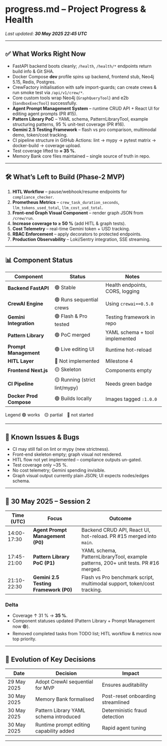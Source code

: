 # progress.md – Project Progress & Health  
_Last updated: **30 May 2025 22:45 UTC**_

---

## ✅ What Works Right Now
* FastAPI backend boots cleanly; `/health`, `/health/*` endpoints return build info & Git SHA.  
* Docker Compose **dev** profile spins up backend, frontend stub, Neo4j 5.15, Redis, Postgres.  
* CrewFactory initialisation with safe import-guards; can create crews & run smoke test via `/api/v1/crew/*`.  
* Core custom tools wrap Neo4j (`GraphQueryTool`) and e2b (`SandboxExecTool`) successfully.  
* **Agent Prompt Management System** – runtime CRUD API + React UI for editing agent prompts (PR #15).  
* **Pattern Library PoC** – YAML schema, PatternLibraryTool, example structuring patterns, 95 % unit-test coverage (PR #16).  
* **Gemini 2.5 Testing Framework** – flash vs pro comparison, multimodal demo, token/cost tracking.  
* CI pipeline structure in GitHub Actions: lint → mypy → pytest matrix → docker-build → coverage upload.  
* Test coverage lifted to **≈ 35 %**.  
* Memory Bank core files maintained – single source of truth in repo.

---

## 🛠️ What’s Left to Build (Phase-2 MVP)
1. **HITL Workflow** – pause/webhook/resume endpoints for `compliance_checker`.  
2. **Prometheus Metrics** – `crew_task_duration_seconds`, `llm_tokens_used_total`, `llm_cost_usd_total`.  
3. **Front-end Graph Visual Component** – render graph JSON from `/crew/run`.  
4. **Increase coverage to ≥ 50 %** (add HITL & graph tests).  
5. **Cost Telemetry** – real-time Gemini token + USD tracking.  
6. **RBAC Enforcement** – apply decorators to protected endpoints.  
7. **Production Observability** – Loki/Sentry integration, SSE streaming.

---

## 📊 Component Status

| Component | Status | Notes |
|-----------|--------|-------|
| **Backend FastAPI** | 🟢 Stable | Health endpoints, CORS, logging |
| **CrewAI Engine** | 🟢 Runs sequential crews | Using `crewai==0.5.0` |
| **Gemini Integration** | 🟢 Flash & Pro tested | Testing framework in repo |
| **Pattern Library** | 🟢 PoC merged | YAML schema + tool implemented |
| **Prompt Management** | 🟢 Live editing UI | Runtime hot-reload |
| **HITL Layer** | 🔴 Not implemented | Milestone 4 |
| **Frontend Next.js** | 🟡 Skeleton | Components empty |
| **CI Pipeline** | 🟡 Running (strict lint/mypy) | Needs green badge |
| **Docker Prod Compose** | 🟢 Builds locally | Images tagged `:1.0.0` |

Legend  🟢 works 🟡 partial 🔴 not started

---

## 🐞 Known Issues & Bugs
* CI may still fail on lint or mypy (new strictness).  
* Front-end skeleton empty; graph visual not rendered.  
* HITL flow not yet implemented – compliance outputs un-gated.  
* Test coverage only ~35 %.  
* No cost telemetry; Gemini spending invisible.  
* Graph visual output currently plain JSON; UI expects nodes/edges schema.

---

## 📅 30 May 2025 – Session 2
| Time (UTC) | Focus | Outcome |
|-------------|-------|---------|
| 14:00-17:30 | **Agent Prompt Management (P0)** | Backend CRUD API, React UI, hot-reload. PR #15 merged into `main`. |
| 17:45-21:00 | **Pattern Library PoC (P1)** | YAML schema, PatternLibraryTool, example patterns, 200+ unit tests. PR #16 merged. |
| 21:10-22:30 | **Gemini 2.5 Testing Framework (P0)** | Flash vs Pro benchmark script, multimodal support, token/cost tracking. |

### Delta
* Coverage ↑ 31 % → **35 %**.  
* Component statuses updated (Pattern Library + Prompt Management now 🟢).  
* Removed completed tasks from TODO list; HITL workflow & metrics now top priority.

---

## 🔄 Evolution of Key Decisions
| Date | Decision | Impact |
|------|----------|--------|
| 29 May 2025 | Adopt CrewAI sequential for MVP | Ensures auditability |
| 30 May 2025 | Memory Bank formalised | Post-reset onboarding streamlined |
| 30 May 2025 | Pattern Library YAML schema introduced | Deterministic fraud detection |
| 30 May 2025 | Runtime prompt editing capability added | Rapid agent tuning |

---

